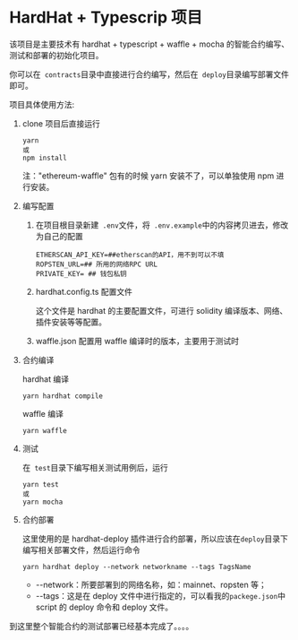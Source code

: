 # HardHat + Typescrip 项目

该项目是主要技术有 hardhat + typescript + waffle + mocha 的智能合约编写、测试和部署的初始化项目。

你可以在` contracts`目录中直接进行合约编写，然后在` deploy`目录编写部署文件即可。

项目具体使用方法:

1. clone 项目后直接运行

    ```shell
    yarn
    或
    npm install
    ```

    注："ethereum-waffle" 包有的时候 yarn 安装不了，可以单独使用 npm 进行安装。

2. 编写配置

    1. 在项目根目录新建` .env`文件，将` .env.example`中的内容拷贝进去，修改为自己的配置

        ```shell
        ETHERSCAN_API_KEY=##etherscan的API，用不到可以不填
        ROPSTEN_URL=## 所用的网络RPC URL
        PRIVATE_KEY= ## 钱包私钥
        ```

    2. hardhat.config.ts 配置文件

        这个文件是 hardhat 的主要配置文件，可进行 solidity 编译版本、网络、插件安装等等配置。

    3. waffle.json 配置用 waffle 编译时的版本，主要用于测试时

3. 合约编译

    hardhat 编译

    ```she
    yarn hardhat compile
    ```

    waffle 编译

    ```shell
    yarn waffle
    ```

4. 测试

    在` test`目录下编写相关测试用例后，运行

    ```shell
    yarn test
    或
    yarn mocha
    ```

5. 合约部署

    这里使用的是 hardhat-deploy 插件进行合约部署，所以应该在`deploy`目录下编写相关部署文件，然后运行命令

    ```SHELL
    yarn hardhat deploy --network networkname --tags TagsName
    ```

    - --network：所要部署到的网络名称，如：mainnet、ropsten 等；
    - --tags：这是在 deploy 文件中进行指定的，可以看我的`packege.json`中 script 的 deploy 命令和 deploy 文件。

到这里整个智能合约的测试部署已经基本完成了。。。。
